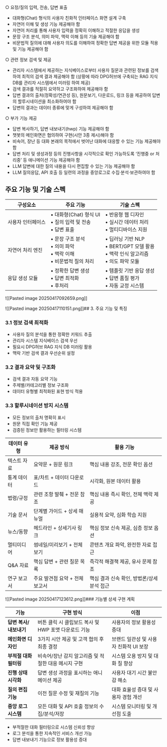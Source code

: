 ○ 요정/질의 입력, 전송, 답변 표출 
- 대화형(Chat) 형식의 사용자 친화적 인터페이스 화면 설계 구축 
- 자연어 이해 및 생성 기능 제공해야 함 
- 자연어 처리를 통해 사용자 입력을 정확히 이해하고 적절한 응답을 생성 
- 문장 구조 분석, 의미 파악, 맥락 이해 등의 기술 제공해야 함 
- 비문법적 질의에 대해 사용자 의도를 이해하여 정확한 답변 제공을 위한 모듈 적용 및 기능 제공해야 함

○ 관련 정보 검색 및 제공 
- 관리자 시스템에서 제공하는 지식베이스로부터 사용자 질문과 관련된 정보를 검색하여 최적의 검색 결과 제공해야 함 (상황에 따라 DPG허브에 구축되는 RAG 지식 DB를 관리자 시스템에서 미러링 하여 제공) 
- 검색 결과를 적절히 요약하고 구조화하여 제공해야 함 
- 답변 결과의 출처(정확성/연관성 등), 원문보기, 다운로드, 링크 등을 제공하여 답변의 할루시네이션을 최소화하여야 함 
- 답변의 결과는 데이터 종류에 맞게 구성하여 제공해야 함

○ 부가 기능 제공 
- 답변 복사하기, 답변 내보내기(hwp) 기능 제공해야 함 
- 챗봇의 메인화면은 협의하여 구현(시안 3종 제시)해야 함 
- 비속어, 장난 등 대화 본래의 목적에서 벗어난 대화에 대응할 수 있는 기능 제공해야 함 
- 답변 처리 및 생성과정 등의 진행사항을 시각적으로 확인 가능하도록 ‘진행중 or 처리중’ 등 애니메이션 기능 제공해야 함 
- LLM 답변에 대한 질의 내용을 다시 편집할 수 있는 기능 제공해야 함 
- LLM 질의응답, API 호출 등 일련의 과정을 중앙로그로 수집·분석·보관하여야 함

## 주요 기능 및 기술 스펙

| 구성요소      | 주요 기능                                            | 기술 스펙                                                          |
| --------- | ------------------------------------------------ | -------------------------------------------------------------- |
| 사용자 인터페이스 | • 대화형(Chat) 형식 UI<br>• 질의 입력 및 전송<br>• 답변 표출     | • 반응형 웹 디자인<br>• 실시간 데이터 처리<br>• 멀티디바이스 지원                     |
| 자연어 처리 엔진 | • 문장 구조 분석<br>• 의미 파악<br>• 맥락 이해<br>• 비문법적 질의 처리 | • 딥러닝 기반 NLP<br>• BERT/GPT 모델 활용<br>• 맥락 인식 알고리즘<br>• 의도 파악 모듈 |
| 응답 생성 모듈  | • 정확한 답변 생성<br>• 답변 최적화<br>• 후처리                 | • 템플릿 기반 응답 생성<br>• 답변 품질 평가<br>• 자동 교정 시스템                    |
![[Pasted image 20250417092659.png]]


![[Pasted image 20250417110151.png]]## 3. 주요 기능 및 특징

### 3.1 정보 검색 최적화

- 사용자 질의 분석을 통한 정확한 키워드 추출
- 관리자 시스템 지식베이스 검색 우선
- 필요시 DPG허브 RAG 지식 DB 미러링 활용
- 맥락 기반 검색 결과 우선순위 설정

### 3.2 결과 요약 및 구조화

- 검색 결과 자동 요약 기능
- 주제별/카테고리별 정보 구조화
- 데이터 유형별 최적화된 표현 방식 적용

### 3.3 할루시네이션 방지 시스템

- 모든 정보의 출처 명확히 표시
- 원문 직접 확인 기능 제공
- 검증된 정보만 활용하는 필터링 시스템


| 데이터 유형 | 제공 방식              | 활용 기능                     |
| ------ | ------------------ | ------------------------- |
| 텍스트 자료 | 요약문 + 원문 링크        | 핵심 내용 강조, 전문 확인 옵션        |
| 통계 데이터 | 표/차트 + 데이터 다운로드    | 시각화, 원본 데이터 활용            |
| 법령/규정  | 관련 조항 발췌 + 전문 참조   | 핵심 내용 즉시 확인, 전체 맥락 제공     |
| 기술 문서  | 단계별 가이드 + 상세 매뉴얼   | 실용적 요약, 심화 학습 지원          |
| 뉴스/동향  | 헤드라인 + 상세기사 링크     | 핵심 정보 신속 제공, 심층 정보 옵션     |
| 멀티미디어  | 썸네일/미리보기 + 전체보기    | 콘텐츠 개요 파악, 완전한 자료 접근      |
| Q&A 자료 | 핵심 답변 + 관련 질문 목록   | 즉각적 해결책 제공, 유사 문제 참조      |
| 연구 보고서 | 주요 발견점 요약 + 전체 보고서 | 핵심 결과 신속 확인, 방법론/상세 분석 접근 |
![[Pasted image 20250417123612.png]]### 기능별 상세 구현 계획

| 기능             | 구현 방식                            | 이점                      |
| -------------- | -------------------------------- | ----------------------- |
| **답변 복사/내보내기** | 버튼 클릭 시 클립보드 복사 및 HWP 포맷 다운로드 기능 | 사용자의 정보 활용성 증대          |
| **메인화면 디자인**   | 3가지 시안 제공 및 고객 협의 후 최종 결정        | 브랜드 일관성 및 사용자 친화적 UI 보장 |
| **부적절 대화 필터링** | 비속어/장난 감지 알고리즘 및 적절한 대응 메시지 구현   | 시스템 오용 방지 및 대화 질 향상     |
| **진행 상태 시각화**  | 답변 생성 과정을 표시하는 애니메이션 제공          | 사용자 대기 시간 불안감 해소        |
| **질의 편집 기능**   | 이전 질문 수정 및 재질의 기능                | 대화 효율성 증대 및 사용자 경험 개선   |
| **중앙 로그 시스템**  | 모든 대화 및 API 호출 정보의 수집/분석/저장      | 시스템 모니터링 및 개선점 도출       |
- 부적절한 대화 필터링으로 시스템 신뢰성 향상
- 로그 분석을 통한 지속적인 서비스 개선 가능
- 답변 내보내기 기능으로 정보 활용성 증대